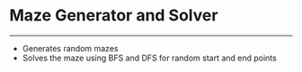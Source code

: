 # Maze Generator and Solver
---------------------------
* Generates random mazes
* Solves the maze using BFS and DFS for random start and end points
